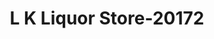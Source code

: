 ---
f_zip-code: 93454
f_state-code: CA
title: L K Liquor Store-20172
f_phone: 805-925-0073
f_city-only: Santa Maria
f_address: 510 North Broadway Santa Maria
f_location-unique-id: '20172'
slug: l-k-liquor-store-20172
updated-on: '2024-05-30T13:46:58.046Z'
created-on: '2024-05-30T13:36:59.803Z'
published-on: '2024-05-30T13:54:32.469Z'
f_city-state: cms/city/santa-maria-ca.md
f_company: cms/company/l-k-liquor-store.md
f_state: cms/state/california.md
layout: '[payday-loan].html'
tags: payday-loan
---